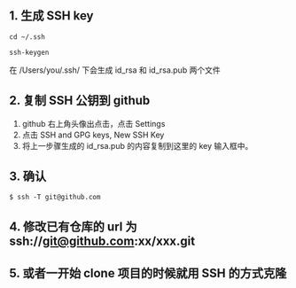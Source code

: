 ## 1. 生成 SSH key

```
cd ~/.ssh

ssh-keygen
```

在 /Users/you/.ssh/ 下会生成 id_rsa 和 id_rsa.pub 两个文件

## 2. 复制 SSH 公钥到 github

1. github 右上角头像出点击，点击 Settings
2. 点击 SSH and GPG keys, New SSH Key
3. 将上一步骤生成的 id_rsa.pub 的内容复制到这里的 key 输入框中。

## 3. 确认

```
$ ssh -T git@github.com
```

## 4. 修改已有仓库的 url 为 ssh://git@github.com:xx/xxx.git

## 5. 或者一开始 clone 项目的时候就用 SSH 的方式克隆
